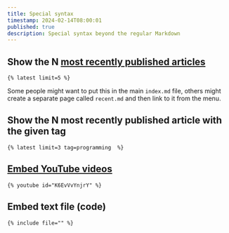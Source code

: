 ```yaml
---
title: Special syntax
timestamp: 2024-02-14T08:00:01
published: true
description: Special syntax beyond the regular Markdown
---
```



## Show the N [most recently published articles](/recent)

```
{% latest limit=5 %}
```

Some people might want to put this in the main `index.md` file, others might create a separate page called `recent.md`
and then link to it from the menu.


## Show the N most recently published article with the given tag

```
{% latest limit=3 tag=programming  %}
```

## [Embed YouTube videos](/youtube)


```
{% youtube id="K6EvVvYnjrY" %}
```

## Embed text file (code)

```
{% include file="" %}
```


